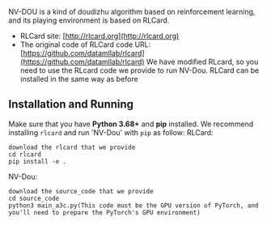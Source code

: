 NV-DOU is a kind of doudizhu algorithm based on reinforcement learning, and its playing environment is based on RLCard.
* RLCard site: [http://rlcard.org](http://rlcard.org)
* The original code of RLCard code URL:[https://github.com/datamllab/rlcard](https://github.com/datamllab/rlcard)
We have modified RLcard, so you need to use the RLcard code we provide to run NV-Dou. RLCard can be installed in the same way as before
## Installation and Running
Make sure that you have **Python 3.68+** and **pip** installed. We recommend installing `rlcard` and run 'NV-Dou' with `pip` as follow:
RLCard:
```
download the rlcard that we provide
cd rlcard
pip install -e .
```
NV-Dou:
```
download the source_code that we provide
cd source_code
python3 main_a3c.py(This code must be the GPU version of PyTorch, and you'll need to prepare the PyTorch's GPU environment)
```


